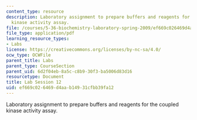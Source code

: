 ```yaml
---
content_type: resource
description: Laboratory assignment to prepare buffers and reagents for the coupled
  kinase activity assay.
file: /courses/5-36-biochemistry-laboratory-spring-2009/ef669c026469d4aab14931cfbb39fa12_ses12.pdf
file_type: application/pdf
learning_resource_types:
- Labs
license: https://creativecommons.org/licenses/by-nc-sa/4.0/
ocw_type: OCWFile
parent_title: Labs
parent_type: CourseSection
parent_uid: 6d2f04eb-8a5c-c8b9-30f3-ba5006d83d16
resourcetype: Document
title: Lab Session 12
uid: ef669c02-6469-d4aa-b149-31cfbb39fa12
---
```

Laboratory assignment to prepare buffers and reagents for the coupled kinase activity assay.